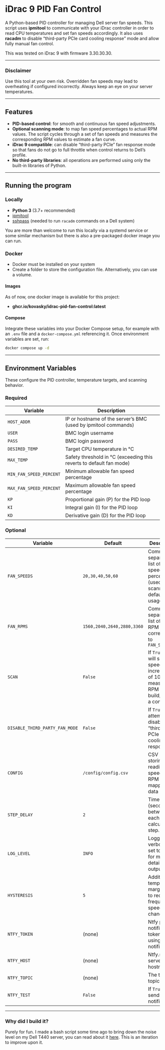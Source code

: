 # iDrac 9 PID Fan Control

A Python-based PID controller for managing Dell server fan speeds. This script uses **ipmitool** to communicate with your iDrac controller in order to read CPU temperatures and set fan speeds accordingly. It also uses **racadm** to disable “third-party PCIe card cooling response” mode and allow fully manual fan control.

This was tested on iDrac 9 with firmware 3.30.30.30.

---

### Disclaimer

Use this tool at your own risk. Overridden fan speeds may lead to overheating if configured incorrectly. Always keep an eye on your server temperatures.

---

## Features

- **PID-based control**: for smooth and continuous fan speed adjustments.  
- **Optional scanning mode**: to map fan speed percentages to actual RPM values. The script cycles through a set of fan speeds and measures the corresponding RPM values to estimate a fan curve.
- **iDrac 9 compatible**: can disable “third-party PCIe” fan response mode so that fans do not go to full throttle when control returns to Dell’s profile. 
- **No third-party libraries**: all operations are performed using only the built-in libraries of Python.

---

## Running the program

### Locally

- **Python 3** (3.7+ recommended)  
- [ipmitool](https://github.com/ipmitool/ipmitool)  
- [sshpass](https://sourceforge.net/projects/sshpass/) (needed to run `racadm` commands on a Dell system)  

You are more than welcome to run this locally via a systemd service or some similar mechanism but there is also a pre-packaged docker image you can run. 

### Docker

- Docker must be installed on your system
- Create a folder to store the configuration file. Alternatively, you can use a volume.

#### Images

As of now, one docker image is available for this project:

- **ghcr.io/kovasky/idrac-pid-fan-control:latest**

#### Compose
Integrate these variables into your Docker Compose setup, for example with an `.env` file and a `docker-compose.yml` referencing it. Once environment variables are set, run:

```bash
docker compose up -d
```

---

## Environment Variables

These configure the PID controller, temperature targets, and scanning behavior.

### Required

| Variable                | Description                                                         |
| ----------------------- | ------------------------------------------------------------------- |
| `HOST_ADDR`             | IP or hostname of the server’s BMC (used by ipmitool commands)      |
| `USER`                  | BMC login username                                                  |
| `PASS`                  | BMC login password                                                  |
| `DESIRED_TEMP`          | Target CPU temperature in °C                                        |
| `MAX_TEMP`              | Safety threshold in °C (exceeding this reverts to default fan mode) |
| `MIN_FAN_SPEED_PERCENT` | Minimum allowable fan speed percentage                              |
| `MAX_FAN_SPEED_PERCENT` | Maximum allowable fan speed percentage                              |
| `KP`                    | Proportional gain (P) for the PID loop                              |
| `KI`                    | Integral gain (I) for the PID loop                                  |
| `KD`                    | Derivative gain (D) for the PID loop                                |

### Optional

| Variable                       | Default                    | Description                                                                                            |
| ------------------------------ | -------------------------- | ---------------------- |
| `FAN_SPEEDS`             | `20,30,40,50,60`           | Comma-separated list of fan speed percentages (used for scanning or default usage)                     |
| `FAN_RPMS`                     | `1560,2040,2640,2880,3360` | Comma-separated list of default RPM values correlating to `FAN_SPEEDS`                                 |
| `SCAN`                         | `False`                    | If `True`, script will scan fan speeds in increments of 10, measuring RPM to build\/update a config CSV |
| `DISABLE_THIRD_PARTY_FAN_MODE` | `False`                    | If `True`, attempts to disable Dell’s “third-party PCIe fan cooling” response |
| `CONFIG`                       | `/config/config.csv`       | CSV path for storing or reading fan speed → RPM mapping data                  |
| `STEP_DELAY`                   | `2`                        | Time delay (seconds) between each PID calculation step.                       |
| `LOG_LEVEL`                    | `INFO`                     | Logging verbosity; set to `DEBUG` for more detailed output                    |
| `HYSTERESIS`                   | `5`                        | Additional temperature margin in °C to reduce frequent fan speed changes      |
| `NTFY_TOKEN`                   | (none)                     | Ntfy push notifications token (if using push notifications)                   |
| `NTFY_HOST`                    | (none)                     | Ntfy.sh server hostname                                                       |
| `NTFY_TOPIC`                   | (none)                     | The target topic                                                              |
| `NTFY_TEST`                    | `False`                    | If `True`, sends a test notification                                          |

---

### Why did I build it?

Purely for fun. I made a bash script some time ago to bring down the noise level on my Dell T440 server, you can read about it [here](https://kovasky.me/blogs/fan_control/). This is an iteration to improve upon it.